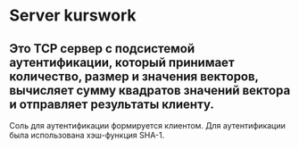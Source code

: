 # Server kurswork

Это TCP сервер с подсистемой
аутентификации, который принимает
количество, размер и значения 
векторов, вычисляет сумму
квадратов значений вектора
и отправляет результаты 
клиенту. 
------------------------------------
Соль для аутентификации формируется
клиентом. Для аутентификации
была использована хэш-функция
SHA-1.
